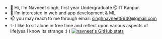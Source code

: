 - 👋 Hi, I’m Navneet singh, first year Undergraduate @IIT Kanpur.
- 👀 I’m interested in web and app development & ML
- 📫 you may reach to me through email: singhnavneet9640@gmail.com
- ✨ I like to sit alone in free time and reflect upon various aspects of life(yea I know its strange :)  )
[![navneet's GitHub stats](https://github-readme-stats.vercel.app/api?username=navneet-28)](https://github.com/anuraghazra/github-readme-stats)

